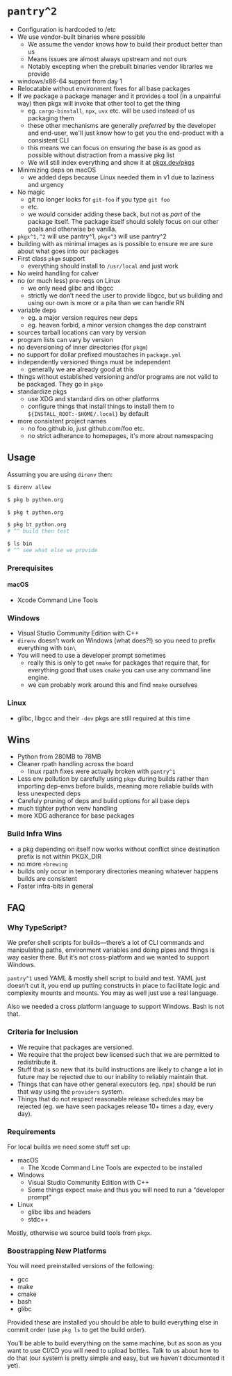 # `pantry^2`

- Configuration is hardcoded to /etc
- We use vendor-built binaries where possible
  - We assume the vendor knows how to build their product better than us
  - Means issues are almost always upstream and not ours
  - Notably excepting when the prebuilt binaries vendor libraries we provide
- windows/x86-64 support from day 1
- Relocatable without environment fixes for all base packages
- If we package a package manager and it provides a tool (in a unpainful way)
  then pkgx will invoke that other tool to get the thing
  - eg. `cargo-binstall`, `npx`, `uvx` etc. will be used instead of us
    packaging them
  - these other mechanisms are generally _preferred_ by the developer and
    end-user, we'll just know how to get you the end-product with a consistent
    CLI
  - this means we can focus on ensuring the base is as good as possible
    without distraction from a massive pkg list
  - We will still index everything and show it at [pkgx.dev/pkgs]
- Minimizing deps on macOS
  - we added deps because Linux needed them in v1 due to laziness and urgency
- No magic
  - git no longer looks for `git-foo` if you type `git foo`
  - etc.
  - we would consider adding these back, but not as _part_ of the package
    itself. The package itself should solely focus on our other goals and
    otherwise be vanilla.
- `pkgx^1,^2` will use pantry^1, `pkgx^3` will use pantry^2
- building with as minimal images as is possible to ensure we are sure about
  what goes into our packages
- First class `pkgm` support
  - everything should install to `/usr/local` and just work
- No weird handling for calver
- no (or much less) pre-reqs on Linux
  - we only need glibc and libgcc
  - strictly we don’t need the user to provide libgcc, but us building and
    using our own is more or a pita than we can handle RN
- variable deps
  - eg. a major version requires new deps
  - eg. heaven forbid, a minor version changes the dep constraint
- sources tarball locations can vary by version
- program lists can vary by version
- no deversioning of inner directories (for `pkgm`)
- no support for dollar prefixed moustaches in `package.yml`
- independently versioned things must be independent
  - generally we are already good at this
- things without established versioning and/or programs are not valid to be
  packaged. They go in `pkgo`
- standardize pkgs
  - use XDG and standard dirs on other platforms
  - configure things that install things to install them to
    `${INSTALL_ROOT:-$HOME/.local}` by default
- more consistent project names
  - no foo.github.io, just github.com/foo etc.
  - no strict adherance to homepages, it's more about namespacing

[pkgx.dev/pkgs]: https://pkgx.dev/pkgs

## Usage

Assuming you are using `direnv` then:

```sh
$ direnv allow

$ pkg b python.org

$ pkg t python.org

$ pkg bt python.org
# ^^ build then test

$ ls bin
# ^^ see what else we provide
```

### Prerequisites

#### macOS

- Xcode Command Line Tools

### Windows

- Visual Studio Community Edition with C++
- `direnv` doesn’t work on Windows (what does?!) so you need to prefix
  everything with `bin\`
- You will need to use a developer prompt sometimes
  - really this is only to get `nmake` for packages that require that, for
    everything good that uses `cmake` you can use any command line engine.
  - we can probably work around this and find `nmake` ourselves

### Linux

- glibc, libgcc and their `-dev` pkgs are still required at this time

## Wins

- Python from 280MB to 78MB
- Cleaner rpath handling across the board
  - linux rpath fixes were actually broken with `pantry^1`
- Less env pollution by carefully using `pkgx` during builds rather than
  importing dep-envs before builds, meaning more reliable builds with less
  unexpected deps
- Carefuly pruning of deps and build options for all base deps
- much tighter python venv handling
- more XDG adherance for base packages

### Build Infra Wins

- a pkg depending on itself now works without conflict since destination
  prefix is not within PKGX_DIR
- no more `+brewing`
- builds only occur in temporary directories meaning whatever happens builds
  are consistent
- Faster infra-bits in general

## FAQ

### Why TypeScript?

We prefer shell scripts for builds—there’s a lot of CLI commands and
manipulating paths, environment variables and doing pipes and things is way
easier there. But it’s not cross-platform and we wanted to support Windows.

`pantry^1` used YAML & mostly shell script to build and test. YAML just
doesn’t cut it, you end up putting constructs in place to facilitate logic and
complexity mounts and mounts. You may as well just use a real language.

Also we needed a cross platform language to support Windows. Bash is not that.

### Criteria for Inclusion

- We require that packages are versioned.
- We require that the project bew licensed such that we are permitted to
  redistribute it.
- Stuff that is so new that its build instructions are likely to change a lot
in future may be rejected due to our inability to reliably maintain that.
- Things that can have other general executors (eg. npx) should be run that
  way using the `providers` system.
- Things that do not respect reasonable release schedules may be rejected
  (eg. we have seen packages release 10+ times a day, every day).

### Requirements

For local builds we need some stuff set up:

* macOS
  * The Xcode Command Line Tools are expected to be installed
* Windows
  * Visual Studio Community Edition with C++
  * Some things expect `nmake` and thus you will need to run a
    “developer prompt”
* Linux
  * glibc libs and headers
  * stdc++

Mostly, otherwise we source build tools from `pkgx`.

### Boostrapping New Platforms

You will need preinstalled versions of the following:

- gcc
- make
- cmake
- bash
- glibc

Provided these are installed you should be able to build everything else in
commit order (use `pkg ls` to get the build order).

You’ll be able to build everything on the same machine, but as soon as you
want to use CI/CD you will need to upload bottles. Talk to us about how to do
that (our system is pretty simple and easy, but we haven’t documented it yet).
